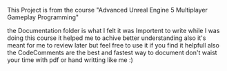 This Project is from the course "Advanced Unreal Engine 5 Multiplayer Gameplay Programming"

the Documentation folder is what I felt it was Importent to write while I was doing this course 
it helped me to achive better understanding also it's meant for me to review later but feel free to use it if you find it helpfull
also the CodeComments are the best and fastest way to document don't waist your time with pdf or hand writting like me :)
